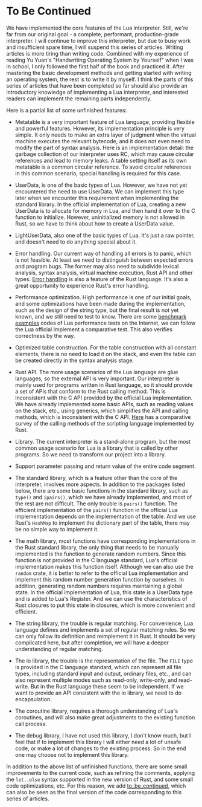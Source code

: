 # To Be Continued

We have implemented the core features of the Lua interpreter. Still, we're far from our original goal - a complete, performant, production-grade interpreter. I will continue to improve this interpreter, but due to busy work and insufficient spare time, I will suspend this series of articles. Writing articles is more tiring than writing code. Combined with my experience of reading Yu Yuan's "Handwriting Operating System by Yourself" when I was in school, I only followed the first half of the book and practiced it. After mastering the basic development methods and getting started with writing an operating system, the rest is to write it by myself. I think the parts of this series of articles that have been completed so far should also provide an introductory knowledge of implementing a Lua interpreter, and interested readers can implement the remaining parts independently.

Here is a partial list of some unfinished features:

- Metatable is a very important feature of Lua language, providing flexible and powerful features. However, its implementation principle is very simple. It only needs to make an extra layer of judgment when the virtual machine executes the relevant bytecode, and it does not even need to modify the part of syntax analysis. Here is an implementation detail: the garbage collection of our interpreter uses RC, which may cause circular references and lead to memory leaks. A table setting itself as its own metatable is a common circular reference. To avoid circular references in this common scenario, special handling is required for this case.

- UserData, is one of the basic types of Lua. However, we have not yet encountered the need to use UserData. We can implement this type later when we encounter this requirement when implementing the standard library. In the official implementation of Lua, creating a new UserData is to allocate for memory in Lua, and then hand it over to the C function to initialize. However, uninitialized memory is not allowed in Rust, so we have to think about how to create a UserData value.

- LightUserData, also one of the basic types of Lua. It's just a raw pointer, and doesn't need to do anything special about it.

- Error handling. Our current way of handling all errors is to panic, which is not feasible. At least we need to distinguish between expected errors and program bugs. The former may also need to subdivide lexical analysis, syntax analysis, virtual machine execution, Rust API and other types. [Error handling](https://doc.rust-lang.org/stable/book/ch09-00-error-handling.html) is also a feature of the Rust language. It's also a great opportunity to experience Rust's error handling.

- Performance optimization. High performance is one of our initial goals, and some optimizations have been made during the implementation, such as the design of the string type, but the final result is not yet known, and we still need to test to know. There are some [benchmark](https://github.com/gligneul/Lua-Benchmarks) [examples](https://programming-language-benchmarks.vercel.app/lua) codes of Lua performance tests on the Internet, we can follow the Lua official Implement a comparative test. This also verifies correctness by the way.

- Optimized table construction. For the table construction with all constant elements, there is no need to load it on the stack, and even the table can be created directly in the syntax analysis stage.

- Rust API. The more usage scenarios of the Lua language are glue languages, so the external API is very important. Our interpreter is mainly used for programs written in Rust language, so it should provide a set of APIs that conform to the Rust calling method. This is inconsistent with the C API provided by the official Lua implementation. We have already implemented some basic APIs, such as reading values on the stack, etc., using generics, which simplifies the API and calling methods, which is inconsistent with the C API. [Here](https://www.boringcactus.com/2020/09/16/survey-of-rust-embeddable-scripting-languages.html) has a comparative survey of the calling methods of the scripting language implemented by Rust.

- Library. The current interpreter is a stand-alone program, but the most common usage scenario for Lua is a library that is called by other programs. So we need to transform our project into a library.

- Support parameter passing and return value of the entire code segment.

- The standard library, which is a feature other than the core of the interpreter, involves more aspects. In addition to the packages listed below, there are some basic functions in the standard library, such as `type()` and `ipairs()`, which we have already implemented, and most of the rest are not difficult. The only trouble is `pairs()` function. The efficient implementation of the `pairs()` function in the official Lua implementation depends on the implementation of the table. And we use Rust's `HashMap` to implement the dictionary part of the table, there may be no simple way to implement it.

- The math library, most functions have corresponding implementations in the Rust standard library, the only thing that needs to be manually implemented is the function to generate random numbers. Since this function is not provided in the C language standard, Lua's official implementation makes this function itself. Although we can also use the `random` crate, it is better to refer to the official Lua implementation and implement this random number generation function by ourselves. In addition, generating random numbers requires maintaining a global state. In the official implementation of Lua, this state is a UserData type and is added to Lua's Register. And we can use the characteristics of Rust closures to put this state in closures, which is more convenient and efficient.

- The string library, the trouble is regular matching. For convenience, Lua language defines and implements a set of regular matching rules. So we can only follow its definition and reimplement it in Rust. It should be very complicated here, but after completion, we will have a deeper understanding of regular matching.

- The io library, the trouble is the representation of the file. The `FILE` type is provided in the C language standard, which can represent all file types, including standard input and output, ordinary files, etc., and can also represent multiple modes such as read-only, write-only, and read-write. But in the Rust language these seem to be independent. If we want to provide an API consistent with the io library, we need to do encapsulation.

- The coroutine library, requires a thorough understanding of Lua's coroutines, and will also make great adjustments to the existing function call process.

- The debug library, I have not used this library, I don't know much, but I feel that if to implement this library I will either need a lot of unsafe code, or make a lot of changes to the existing process. So in the end one may choose not to implement this library.

In addition to the above list of unfinished functions, there are some small improvements to the current code, such as refining the comments, applying the `let..else` syntax supported in the new version of Rust, and some small code optimizations, etc. For this reason, we add [to_be_continued](https://github.com/WuBingzheng/build-lua-in-rust/tree/main/listing/to_be_continued), which can also be seen as the final version of the code corresponding to this series of articles.